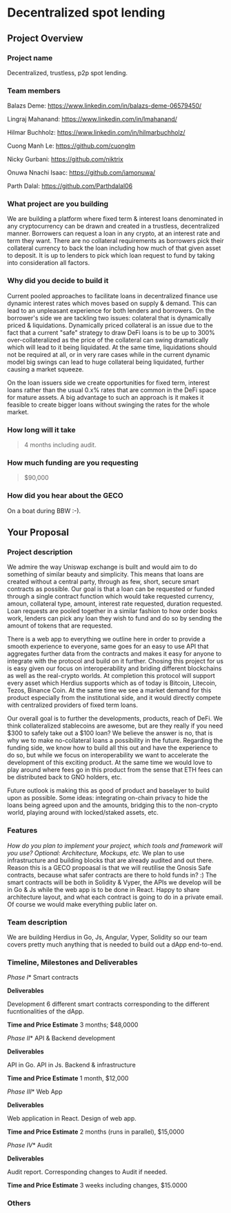 # Decentralized spot lending

## Project Overview

### Project name
Decentralized, trustless, p2p spot lending.
### Team members 
Balazs Deme: https://www.linkedin.com/in/balazs-deme-06579450/

Lingraj Mahanand: https://www.linkedin.com/in/lmahanand/

Hilmar Buchholz: https://www.linkedin.com/in/hilmarbuchholz/

Cuong Manh Le: https://github.com/cuonglm

Nicky Gurbani: https://github.com/niktrix

Onuwa Nnachi Isaac: https://github.com/iamonuwa/

Parth Dalal: https://github.com/Parthdalal06
### What project are you building 
We are building a platform where fixed term & interest loans denominated in any cryptocurrency can be drawn and created in a trustless, decentralized manner. Borrowers can request a loan in any crypto, at an interest rate and term they want. There are no collateral requirements as borrowers pick their collateral currency to back the loan including how much of that given asset to deposit. It is up to lenders to pick which loan request to fund by taking into consideration all factors.
### Why did you decide to build it 
Current pooled approaches to facilitate loans in decentralized finance use dynamic interest rates which moves based on supply & demand. This can lead to an unpleasant experience for both lenders and borrowers. On the borrower's side we are tackling two issues: colateral that is dynamically priced & liquidations. Dynamically priced collateral is an issue due to the fact that a current "safe" strategy to draw DeFi loans is to be up to 300% over-collateralized as the price of the collateral can swing dramatically which will lead to it being liquidated. At the same time, liquidations should not be required at all, or in very rare cases while in the current dynamic model big swings can lead to huge collateral being liquidated, further causing a market squeeze. 

On the loan issuers side we create opportunities for fixed term, interest loans rather than the usual 0.x% rates that are common in the DeFi space for mature assets. A big advantage to such an approach is it makes it feasible to create bigger loans without swinging the rates for the whole market. 

### How long will it take 
> 4 months including audit.
### How much funding are you requesting  
> $90,000
### How did you hear about the GECO
On a boat during BBW :-).
## Your Proposal 
### Project description

We admire the way Uniswap exchange is built and would aim to do something of similar beauty and simplicity. This means that loans are created without a central party, through as few, short, secure smart contracts as possible. Our goal is that a loan can be requested or funded through a single contract function which would take requested currency, amoun, collateral type, amount, interest rate requested, duration requested. Loan requests are pooled together in a similar fashion to how order books work, lenders can pick any loan they wish to fund and do so by sending the amount of tokens that are requested. 

There is a web app to everything we outline here in order to provide a smooth experience to everyone, same goes for an easy to use API that aggregates further data from the contracts and makes it easy for anyone to integrate with the protocol and build on it further. Chosing this project for us is easy given our focus on interoperability and briding different blockchains as well as the real-crypto worlds. At completion this protocol will support every asset which Herdius supports which as of today is Bitcoin, Litecoin, Tezos, Binance Coin. At the same time we see a market demand for this product especially from the institutional side, and it would directly compete with centralized providers of fixed term loans. 

Our overall goal is to further the developments, products, reach of DeFi. We think collateralized stablecoins are awesome, but are they really if you need $300 to safely take out a $100 loan? We believe the answer is no, that is why we to make no-collateral loans a possibility in the future. Regarding the funding side, we know how to build all this out and have the experience to do so, but while we focus on interoperability we want to accelerate the development of this exciting product. At the same time we would love to play around where fees go in this product from the sense that ETH fees can be distributed back to GNO holders, etc.  

Future outlook is making this as good of product and baselayer to build upon as possible. Some ideas: integrating on-chain privacy to hide the loans being agreed upon and the amounts, bridging this to the non-crypto world, playing around with locked/staked assets, etc. 

### Features
_How do you plan to implement your project, which tools and framework will you use? Optional: Architecture, Mockups, etc._
We plan to use infrastructure and building blocks that are already audited and out there. Reason this is a GECO propoasal is that we will reutilise the Gnosis Safe contracts, because what safer contracts are there to hold funds in? :) The smart contracts will be both in Solidity & Vyper, the APIs we develop will be in Go & Js while the web app is to be done in React. Happy to share architecture layout, and what each contract is going to do in a private email. Of course we would make everything public later on. 
### Team description
We are building Herdius in Go, Js, Angular, Vyper, Solidity so our team covers pretty much anything that is needed to build out a dApp end-to-end. 
### Timeline, Milestones and Deliverables


*Phase I**  			Smart contracts

**Deliverables** 			

Development 6 different smart contracts corresponding to the different fucntionalities of the dApp.


**Time and Price Estimate**	3 months; $48,0000 

*Phase II**  			API & Backend development

**Deliverables** 			

API in Go.
API in Js.
Backend & infrastructure

**Time and Price Estimate**	1 month, $12,000

*Phase III**  			Web App

**Deliverables** 			

Web application in React.
Design of web app.

**Time and Price Estimate**	2 months (runs in parallel), $15,0000

*Phase IV**  			Audit

**Deliverables** 			

Audit report. 
Corresponding changes to Audit if needed.

**Time and Price Estimate**	3 weeks including changes, $15.0000

### Others	 
